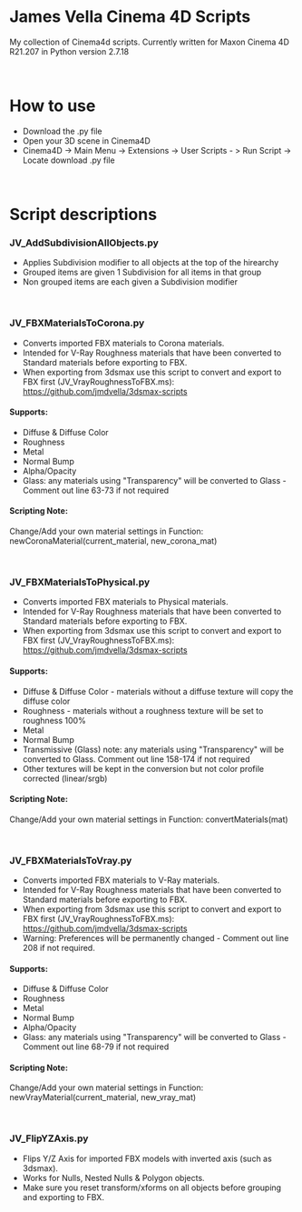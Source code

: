 # James Vella Cinema 4D Scripts 
My collection of Cinema4d scripts. Currently written for Maxon Cinema 4D R21.207 in Python version 2.7.18

<br />

# How to use
- Download the .py file
- Open your 3D scene in Cinema4D
- Cinema4D -> Main Menu -> Extensions -> User Scripts - > Run Script -> Locate download .py file

<br />

# Script descriptions
### JV_AddSubdivisionAllObjects.py
- Applies Subdivision modifier to all objects at the top of the hirearchy
- Grouped items are given 1 Subdivision for all items in that group
- Non grouped items are each given a Subdivision modifier

<br />

### JV_FBXMaterialsToCorona.py
- Converts imported FBX materials to Corona materials.
- Intended for V-Ray Roughness materials that have been converted to Standard materials before exporting to FBX. 
- When exporting from 3dsmax use this script to convert and export to FBX first (JV_VrayRoughnessToFBX.ms): https://github.com/jmdvella/3dsmax-scripts
#### Supports:
- Diffuse & Diffuse Color
- Roughness
- Metal
- Normal Bump
- Alpha/Opacity
- Glass: any materials using "Transparency" will be converted to Glass - Comment out line 63-73 if not required
#### Scripting Note:
Change/Add your own material settings in Function: newCoronaMaterial(current_material, new_corona_mat)

<br />

### JV_FBXMaterialsToPhysical.py
- Converts imported FBX materials to Physical materials.
- Intended for V-Ray Roughness materials that have been converted to Standard materials before exporting to FBX. 
- When exporting from 3dsmax use this script to convert and export to FBX first (JV_VrayRoughnessToFBX.ms): https://github.com/jmdvella/3dsmax-scripts
#### Supports:
- Diffuse & Diffuse Color - materials without a diffuse texture will copy the diffuse color
- Roughness - materials without a roughness texture will be set to roughness 100%
- Metal
- Normal Bump
- Transmissive (Glass) note: any materials using "Transparency" will be converted to Glass. Comment out line 158-174 if not required
- Other textures will be kept in the conversion but not color profile corrected (linear/srgb)
#### Scripting Note:
Change/Add your own material settings in Function: convertMaterials(mat)

<br />

### JV_FBXMaterialsToVray.py
- Converts imported FBX materials to V-Ray materials.
- Intended for V-Ray Roughness materials that have been converted to Standard materials before exporting to FBX. 
- When exporting from 3dsmax use this script to convert and export to FBX first (JV_VrayRoughnessToFBX.ms): https://github.com/jmdvella/3dsmax-scripts
- Warning: Preferences will be permanently changed - Comment out line 208 if not required.
#### Supports:
- Diffuse & Diffuse Color
- Roughness
- Metal
- Normal Bump
- Alpha/Opacity
- Glass: any materials using "Transparency" will be converted to Glass - Comment out line 68-79 if not required
#### Scripting Note:
Change/Add your own material settings in Function: newVrayMaterial(current_material, new_vray_mat)

<br />

### JV_FlipYZAxis.py
- Flips Y/Z Axis for imported FBX models with inverted axis (such as 3dsmax).
- Works for Nulls, Nested Nulls & Polygon objects.
- Make sure you reset transform/xforms on all objects before grouping and exporting to FBX.
